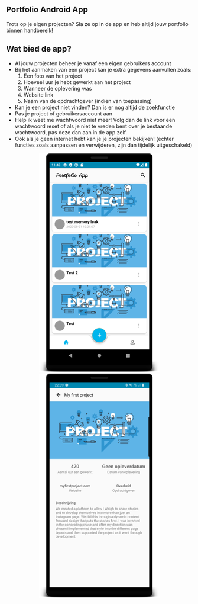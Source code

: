 ## Portfolio Android App

Trots op je eigen projecten? Sla ze op in de app en heb altijd jouw portfolio binnen handbereik!

## Wat bied de app?

- Al jouw projecten beheer je vanaf een eigen gebruikers account
- Bij het aanmaken van een project kan je extra gegevens aanvullen zoals:
    1. Een foto van het project
    2. Hoeveel uur je hebt gewerkt aan het project
    3. Wanneer de oplevering was
    4. Website link
    5. Naam van de opdrachtgever (indien van toepassing)
- Kan je een project niet vinden? Dan is er nog altijd de zoekfunctie
- Pas je project of gebruikersaccount aan
- Help ik weet me wachtwoord niet meer! Volg dan de link voor een wachtwoord reset of als je niet te vreden bent over je bestaande wachtwoord, pas deze dan aan in de app zelf.
- Ook als je geen internet hebt kan je je projecten bekijken! (echter functies zoals aanpassen en verwijderen, zijn dan tijdelijk uitgeschakeld)

<p align="center">
    <a href="https://github.com/klaasnicolaas/Portfolio-Android-App">
        <img src="./extra/images/screenshot-1.png" alt="Screenshot">
    </a>
    <a href="https://github.com/klaasnicolaas/Portfolio-Android-App">
        <img src="./extra/images/screenshot-2.png" alt="Screenshot">
    </a>
</p>